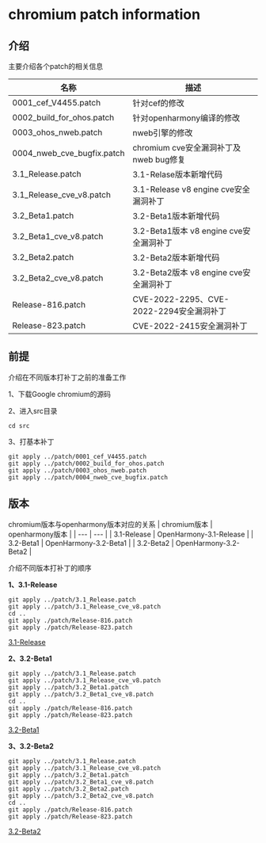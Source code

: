 # chromium patch information

## 介绍
主要介绍各个patch的相关信息

| 名称 | 描述 |
| --- | --- |
| 0001_cef_V4455.patch | 针对cef的修改 |
| 0002_build_for_ohos.patch | 针对openharmony编译的修改 |
| 0003_ohos_nweb.patch | nweb引擎的修改 |
| 0004_nweb_cve_bugfix.patch | chromium cve安全漏洞补丁及nweb bug修复 |
| 3.1_Release.patch | 3.1-Relase版本新增代码 |
| 3.1_Release_cve_v8.patch | 3.1-Release v8 engine cve安全漏洞补丁 |
| 3.2_Beta1.patch | 3.2-Beta1版本新增代码 |
| 3.2_Beta1_cve_v8.patch | 3.2-Beta1版本 v8 engine cve安全漏洞补丁 |
| 3.2_Beta2.patch | 3.2-Beta2版本新增代码 |
| 3.2_Beta2_cve_v8.patch | 3.2-Beta2版本 v8 engine cve安全漏洞补丁 |
| Release-816.patch | CVE-2022-2295、CVE-2022-2294安全漏洞补丁 |
| Release-823.patch | CVE-2022-2415安全漏洞补丁 |


## 前提
介绍在不同版本打补丁之前的准备工作

1、下载Google chromium的源码

2、进入src目录
```
cd src
```
3、打基本补丁
```
git apply ../patch/0001_cef_V4455.patch
git apply ../patch/0002_build_for_ohos.patch
git apply ../patch/0003_ohos_nweb.patch
git apply ../patch/0004_nweb_cve_bugfix.patch
```

## 版本
chromium版本与openharmony版本对应的关系
| chromium版本 | openharmony版本 |
| --- | --- |
| 3.1-Release | OpenHarmony-3.1-Release |
| 3.2-Beta1 | OpenHarmony-3.2-Beta1 |
| 3.2-Beta2 | OpenHarmony-3.2-Beta2 |

介绍不同版本打补丁的顺序

**1、3.1-Release**
```
git apply ../patch/3.1_Release.patch
git apply ../patch/3.1_Release_cve_v8.patch 
cd ..
git apply ./patch/Release-816.patch
git apply ./patch/Release-823.patch
```
[3.1-Release](https://gitee.com/openharmony/third_party_chromium/tree/OpenHarmony-3.1-Release/patch)

**2、3.2-Beta1**
```
git apply ../patch/3.1_Release.patch
git apply ../patch/3.1_Release_cve_v8.patch
git apply ../patch/3.2_Beta1.patch
git apply ../patch/3.2_Beta1_cve_v8.patch
cd ..
git apply ./patch/Release-816.patch
git apply ./patch/Release-823.patch
```
[3.2-Beta1](https://gitee.com/openharmony/third_party_chromium/tree/OpenHarmony-3.2-Beta1/patch)

**3、3.2-Beta2**
```
git apply ../patch/3.1_Release.patch
git apply ../patch/3.1_Release_cve_v8.patch
git apply ../patch/3.2_Beta1.patch
git apply ../patch/3.2_Beta1_cve_v8.patch
git apply ../patch/3.2_Beta2.patch
git apply ../patch/3.2_Beta2_cve_v8.patch
cd ..
git apply ./patch/Release-816.patch
git apply ./patch/Release-823.patch
 ```
[3.2-Beta2](https://gitee.com/openharmony/third_party_chromium/tree/OpenHarmony-3.2-Beta2/patch)

